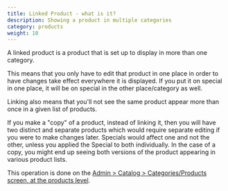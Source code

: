 ```yaml
---
title: Linked Product - what is it? 
description: Showing a product in multiple categories
category: products
weight: 10
---
```


A linked product is a product that is set up to display in more than one category.

This means that you only have to edit that product in one place in order to have changes take effect everywhere it is displayed.  If you put it on special in one place, it will be on special in the other place/category as well.

Linking also means that you'll not see the same product appear more than once in a given list of products.


If you make a "copy" of a product, instead of linking it, then you will have two distinct and separate products which would require separate editing if you were to make changes later. Specials would affect one and not the other, unless you applied the Special to both individually.  In the case of a copy, you might end up seeing both versions of the product appearing in various product lists.

This operation is done on the [Admin > Catalog > Categories/Products screen, at the products level](/user/admin_pages/catalog/categories_products/). 
